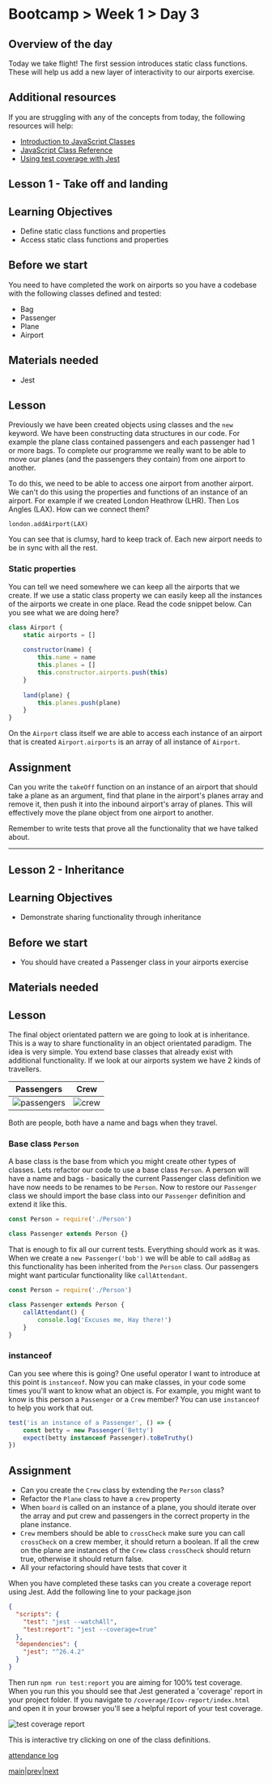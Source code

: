# Bootcamp > Week 1 > Day 3

## Overview of the day

Today we take flight! The first session introduces static class functions. These will help us add a new layer of interactivity to our airports exercise. 

## Additional resources
If you are struggling with any of the concepts from today, the following resources will help:
  * [Introduction to JavaScript Classes](https://www.w3schools.com/js/js_classes.asp)
  * [JavaScript Class Reference](https://www.w3schools.com/jsref/jsref_classes.asp)
  * [Using test coverage with Jest](https://egghead.io/lessons/javascript-track-project-code-coverage-with-jest)

## Lesson 1 - Take off and landing

## Learning Objectives

* Define static class functions and properties
* Access static class functions and properties

## Before we start

You need to have completed the work on airports so you have a codebase with the following classes defined and tested:

* Bag
* Passenger
* Plane
* Airport

## Materials needed

* Jest

## Lesson

Previously we have been created objects using classes and the `new` keyword. We have been constructing data structures in our code. For example the plane class contained passengers and each passenger had 1 or more bags. To complete our programme we really want to be able to move our planes (and the passengers they contain) from one airport to another.

To do this, we need to be able to access one airport from another airport. We can't do this using the properties and functions of an instance of an airport. For example if we created London Heathrow (LHR). Then Los Angles (LAX). How can we connect them?

`london.addAirport(LAX)`

You can see that is clumsy, hard to keep track of. Each new airport needs to be in sync with all the rest.

### Static properties

You can tell we need somewhere we can keep all the airports that we create. If we use a static class property we can easily keep all the instances of the airports we create in one place. Read the code snippet below. Can you see what we are doing here?

```javascript
class Airport {
    static airports = []
    
    constructor(name) {
        this.name = name
        this.planes = []
        this.constructor.airports.push(this)
    }
    
    land(plane) {
        this.planes.push(plane)
    }
}
```

On the `Airport` class itself we are able to access each instance of an airport that is created `Airport.airports` is an array of all instance of `Airport`.

## Assignment

Can you write the `takeOff` function on an instance of an airport that should take a plane as an argument, find that plane in the airport's planes array and remove it, then push it into the inbound airport's array of planes. This will effectively move the plane object from one airport to another.

Remember to write tests that prove all the functionality that we have talked about.

<hr/>

## Lesson 2 - Inheritance

## Learning Objectives

* Demonstrate sharing functionality through inheritance

## Before we start

* You should have created a Passenger class in your airports exercise

## Materials needed

## Lesson

The final object orientated pattern we are going to look at is inheritance. This is a way to share functionality in an object orientated paradigm. The idea is very simple. You extend base classes that already exist with additional functionality. If we look at our airports system we have 2 kinds of travellers.

|Passengers|Crew|
|-----|-----|
|![passengers](https://user-images.githubusercontent.com/4499581/93331580-6b38a780-f818-11ea-835c-1c579dfe481d.jpg)|![crew](https://user-images.githubusercontent.com/4499581/93331575-67a52080-f818-11ea-8308-af97a9a6d6cc.jpg)|

Both are people, both have a name and bags when they travel.

### Base class `Person`

A base class is the base from which you might create other types of classes. Lets refactor our code to use a base class `Person`. A person will have a name and bags - basically the current Passenger class definition we have now needs to be renames to be `Person`. Now to restore our `Passenger` class we should import the base class into our `Passenger` definition and extend it like this.

```javascript
const Person = require('./Person')

class Passenger extends Person {}
```
That is enough to fix all our current tests. Everything should work as it was. When we create a `new Passenger('bob')` we will be able to call `addBag` as this functionality has been inherited from the `Person` class. Our passengers might want particular functionality like `callAttendant`.

```javascript
const Person = require('./Person')

class Passenger extends Person {
    callAttendant() {
        console.log('Excuses me, Hay there!')
    }
}
```

### instanceof

Can you see where this is going? One useful operator I want to introduce at this point is `instanceof`. Now you can make classes, in your code some times you'll want to know what an object is. For example, you might want to know is this person a `Passenger` or a `Crew` member? You can use `instanceof` to help you work that out.

```javascript
test('is an instance of a Passenger', () => {
    const betty = new Passenger('Betty')
    expect(betty instanceof Passenger).toBeTruthy()
})
```

## Assignment

* Can you create the `Crew` class by extending the `Person` class?
* Refactor the `Plane` class to have a `crew` property
* When `board` is called on an instance of a plane, you should iterate over the array and put crew and passengers in the correct property in the plane instance.
* `Crew` members should be able to `crossCheck` make sure you can call `crossCheck` on a crew member, it should return a boolean. If all the crew on the plane are instances of the `Crew` class `crossCheck` should return true, otherwise it should return false.
* All your refactoring should have tests that cover it

When you have completed these tasks can you create a coverage report using Jest. Add the following line to your package.json

```json
{
  "scripts": {
    "test": "jest --watchAll",
    "test:report": "jest --coverage=true"
  },
  "dependencies": {
    "jest": "^26.4.2"
  }
}
```
Then run `npm run test:report` you are aiming for 100% test coverage. When you run this you should see that Jest generated a 'coverage' report in your project folder. If you navigate to `/coverage/Icov-report/index.html` and open it in your browser you'll see a helpful report of your test coverage.

![test coverage report](https://user-images.githubusercontent.com/4499581/93334401-cc627a00-f81c-11ea-9c98-4825235c06a4.png)

This is interactive try clicking on one of the class definitions.

[attendance log](https://platform.multiverse.io/apprentice/attendance-log/155)

[main](/swe)|[prev](/swe/bootcamp/wk1/day2.html)|[next](/swe/bootcamp/wk1/day4.html)

